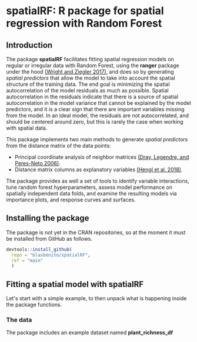 # spatialRF: R package for spatial regression with Random Forest

## Introduction

The package **spatialRF** facilitates fitting spatial regression models on regular or irregular data with Random Forest, using the **ranger** package under the hood [(Wright and Ziegler 2017)](file:///tmp/mozilla_blas0/v77i01.pdf), and does so by generating *spatial predictors* that allow the model to take into account the spatial structure of the training data. The end goal is minimizing the spatial autocorrelation of the model residuals as much as possible. Spatial autocorrelation in the residuals indicate that there is a source of spatial autocorrelation in the model variance that cannot be explained by the model predictors, and it is a clear sign that there are important variables missing from the model. In an ideal model, the residuals are not autocorrelated, and should be centered around zero, but this is rarely the case when working with spatial data.

This package implements two main methods to generate *spatial predictors* from the distance matrix of the data points:


  + Principal coordinate analysis of neighbor matrices [(Dray, Legendre, and Peres-Neto 2006)](https://www.sciencedirect.com/science/article/abs/pii/S0304380006000925).
  + Distance matrix columns as explanatory variables [(Hengl et al. 2018)](https://peerj.com/articles/5518/).

The package provides as well a set of tools to identify variable interactions, tune random forest hyperparameters, assess model performance on spatially independent data folds, and examine the resulting models via importance plots, and response curves and surfaces. 

## Installing the package

The package is not yet in the CRAN repositories, so at the moment it must be installed from GitHub as follows.

```r
devtools::install_github(
  repo = "blasbenito/spatialRF", 
  ref = "main"
  )
```


## Fitting a spatial model with **spatialRF**

Let's start with a simple example, to then unpack what is happening inside the package functions.

### The data

The package includes an example dataset named **plant_richness_df**


